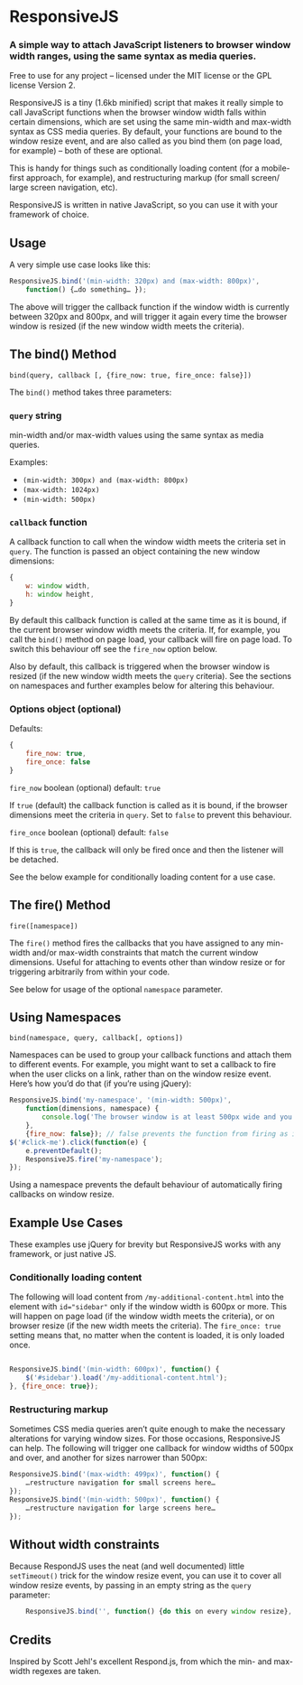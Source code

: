 # ResponsiveJS

### A simple way to attach JavaScript listeners to browser window width ranges, using the same syntax as media queries.

Free to use for any project – licensed under the MIT license or the GPL license Version 2.

ResponsiveJS is a tiny (1.6kb minified) script that makes it really simple to call JavaScript functions when the browser window width falls within certain dimensions, which are set using the same min-width and max-width syntax as CSS media queries. By default, your functions are bound to the window resize event, and are also called as you bind them (on page load, for example) – both of these are optional.

This is handy for things such as conditionally loading content (for a mobile-first approach, for example), and restructuring markup (for small screen/ large screen navigation, etc). 

ResponsiveJS is written in native JavaScript, so you can use it with your framework of choice.

## Usage

A very simple use case looks like this:

```js
ResponsiveJS.bind('(min-width: 320px) and (max-width: 800px)', 
	function() {…do something… });
```

The above will trigger the callback function if the window width is currently between 320px and 800px, and will trigger it again every time the browser window is resized (if the new window width meets the criteria).

## The bind() Method

`bind(query, callback [, {fire_now: true, fire_once: false}])`

The `bind()` method takes three parameters:

### `query` string
min-width and/or max-width values using the same syntax as media queries. 

Examples:

- `(min-width: 300px) and (max-width: 800px)`
- `(max-width: 1024px)`
- `(min-width: 500px)`

### `callback` function
A callback function to call when the window width meets the criteria set in `query`. The function is passed an object containing the new window dimensions:

```js
{
	w: window width,
	h: window height,
}
```

By default this callback function is called at the same time as it is bound, if the current browser window width meets the criteria. If, for example, you call the `bind()` method on page load, your callback will fire on page load. To switch this behaviour off see the `fire_now` option below.

Also by default, this callback is triggered when the browser window is resized (if the new window width meets the `query` criteria). See the sections on namespaces and further examples below for altering this behaviour.

### Options object (optional)

Defaults:

```js
{
	fire_now: true,
	fire_once: false
}
```

`fire_now` boolean (optional) default: `true`

If `true` (default) the callback function is called as it is bound, if the browser dimensions meet the criteria in `query`. Set to `false` to prevent this behaviour.

`fire_once` boolean (optional) default: `false`

If this is `true`, the callback will only be fired once and then the listener will be detached.

See the below example for conditionally loading content for a use case.

## The fire() Method

`fire([namespace])`

The `fire()` method fires the callbacks that you have assigned to any min-width and/or max-width constraints that match the current window dimensions. Useful for attaching to events other than window resize or for triggering arbitrarily from within your code.

See below for usage of the optional `namespace` parameter.

## Using Namespaces

`bind(namespace, query, callback[, options])`

Namespaces can be used to group your callback functions and attach them to different events. For example, you might want to set a callback to fire when the user clicks on a link, rather than on the window resize event. Here’s how you’d do that (if you’re using jQuery):

```js
ResponsiveJS.bind('my-namespace', '(min-width: 500px)', 
	function(dimensions, namespace) {
		console.log('The browser window is at least 500px wide and you did something to fire callback functions in the "my-namespace" namespace'); 
	},
	{fire_now: false}); // false prevents the function from firing as it is bound
$('#click-me').click(function(e) {
	e.preventDefault();
	ResponsiveJS.fire('my-namespace');
});
```

Using a namespace prevents the default behaviour of automatically firing callbacks on window resize.

## Example Use Cases

These examples use jQuery for brevity but ResponsiveJS works with any framework, or just native JS.

### Conditionally loading content

The following will load content from `/my-additional-content.html` into the element with `id="sidebar"` only if the window width is 600px or more. This will happen on page load (if the window width meets the criteria), or on browser resize (if the new width meets the criteria). The `fire_once: true` setting means that, no matter when the content is loaded, it is only loaded once.

```js

ResponsiveJS.bind('(min-width: 600px)', function() {
	$('#sidebar').load('/my-additional-content.html');
}, {fire_once: true});
```

### Restructuring markup

Sometimes CSS media queries aren’t quite enough to make the necessary alterations for varying window sizes. For those occasions, ResponsiveJS can help. The following will trigger one callback for window widths of 500px and over, and another for sizes narrower than 500px:

```js
ResponsiveJS.bind('(max-width: 499px)', function() {
	…restructure navigation for small screens here…
});
ResponsiveJS.bind('(min-width: 500px)', function() {
	…restructure navigation for large screens here…
});
```

## Without width constraints

Because RespondJS uses the neat (and well documented) little `setTimeout()` trick for the window resize event, you can use it to cover all window resize events, by passing in an empty string as the `query` parameter:

```js
	ResponsiveJS.bind('', function() {do this on every window resize}, {fire_now: false});
```

## Credits

Inspired by Scott Jehl's excellent Respond.js, from which the min- and max-width regexes are taken.
